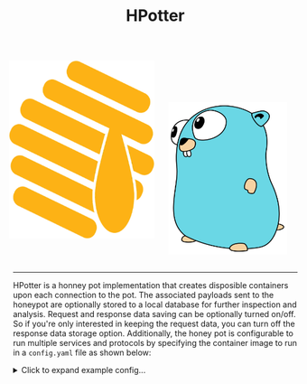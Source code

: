 <html>
<body>
<div align="center">
  <h1>HPotter</h1>
  <br>
  <div style="display: flex; align-items: center; justify-content: center;">
      <img src="./static/honeypot.png" style="width: 256.5px; height: 315px; margin-left: -25px;">
      <img src="./static/gopher.svg" style="width: 211.5px; height: 270px; padding-top: 100px; padding-left: 25px;">
  </div>

</div>
<br>
<hr>
</body>
</html>

HPotter is a honney pot implementation that creates disposible containers upon each connection to the pot. The associated payloads sent to the honeypot are optionally stored to a local database for further inspection and analysis. Request and response data saving can be optionally turned on/off. So if you're only interested in keeping the request data, you can turn off the response data storage option. Additionally, the honey pot is configurable to run multiple services and protocols by specifying the container image to run in a `config.yaml` file as shown below:

<details>
  <summary>Click to expand example config...</summary>

```yaml
services:
  # HTTPd service - automatically runs on port 8080/tcp
  - service: "httpd"
    listen_address: "0.0.0.0"  # optional, defaults to localhost (127.0.0.1)
    request_save: true
    collect_credentials: true
    # TLS options (optional, only for httpd service)
    use_tls: true
    certificate_path: "/path/to/certificate.crt"
    key_path: "/path/to/private.key"
    # OR generate self-signed certificates automatically
    # generate_certs: true

  # SSH service - automatically runs on port 2222/tcp
  - service: "ssh"
    request_save: true
    collect_credentials: true
    command_limit: 10  # optional, defaults to 10 for ssh/telnet

  # Telnet service - automatically runs on port 2223/tcp
  - service: "telnet"
    request_save: true
    collect_credentials: true
    command_limit: 15  # optional, defaults to 10 for ssh/telnet
    # Required environment variables are automatically added

db_config:
  db_type: "postgres"
  user: "your_db_user"
  password: "your_db_password"
```

</details>
